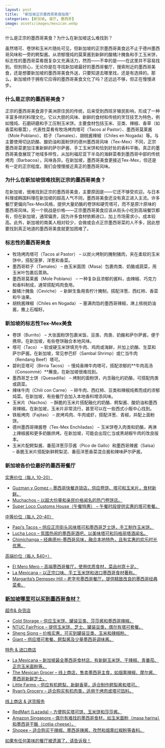 ```yaml
---
layout: post
title:  "新加坡正宗墨西哥美食指南"
categories: [新加坡, 餐厅, 墨西哥]
image: assets/images/mexican.webp
---
```


什么是正宗的墨西哥美食？为什么在新加坡这么难找到？

虽然塔可、卷饼和玉米片随处可见，但新加坡的正宗墨西哥美食远不止于德州墨西哥风味和一旁的鳄梨酱。从浓郁慢炖的莫莱酱到新鲜的酸橘汁腌鱼和手工玉米饼，标志性的墨西哥菜肴既复杂又充满活力，然而——不幸的是——在这里并不容易找到。但别担心，无论你是在寻找新加坡最好的墨西哥餐厅，搜索附近的墨西哥美食，还是想要新加坡的墨西哥美食外送，只要知道去哪里找，还是有选择的。那么，新加坡终于拥有它应得的墨西哥美食文化了吗？还远远不够，但正在慢慢进步。

### 什么是正宗的墨西哥美食？

正宗的墨西哥美食源于美洲原住民的传统，后来受到西班牙殖民影响，形成了一种丰富多样的料理文化。它以大胆的风味、新鲜的食材和传统的烹饪技艺为特色，例如慢炖、石磨研磨和手工压制玉米饼。主要食材包括玉米、豆类、辣椒、香草（如香菜和藜蒿），代表性菜肴有牧场烤肉塔可（Tacos al Pastor）、墨西哥莫莱酱（Mole Poblano）、粽子（Tamales）、胡桃酱辣椒（Chiles en Nogada）等。与主要使用切达奶酪、酸奶油和面粉饼的德州墨西哥风味（Tex-Mex）不同，正宗墨西哥菜更加注重新鲜的萨尔萨酱、手工玉米饼和恰到好处的香料平衡。真正的墨西哥美食展现了地域多样性，从加利福尼亚下半岛的海鲜菜肴到墨西哥中部的传统烤肉（Barbacoa），风味各异。在新加坡，墨西哥美食更接近Tex-Mex，但还是有一定的正宗程度。我们会慢慢接近真正的墨西哥风味。

### 为什么在新加坡很难找到正宗的墨西哥美食？

在新加坡，很难找到正宗的墨西哥美食，主要原因是——它还不够受欢迎。与日本料理或韩国料理在新加坡的超高人气不同，墨西哥美食还没有真正进入主流。许多餐厅更偏向Tex-Mex风格，提供大量奶酪的卷饼和硬壳塔可，而不是原汁原味的墨西哥风味。另一个挑战是价格——正宗墨西哥美食应该从街头小吃到高端餐饮都有，但在新加坡，通常偏贵，因为许多食材依赖进口，加上市场需求小，成本较高。此外，新加坡的南美人相对较少，会做或会点正宗墨西哥菜的人不多，因此想要找到真正地道的墨西哥美食就更加困难了。

### 标志性的墨西哥美食

+ 牧场烤肉塔可（Tacos al Pastor） – 以炭火烤制的腌制猪肉，夹在柔软的玉米饼中，搭配菠萝、洋葱和香菜。
+ 墨西哥粽子（Tamales） – 由玉米面团（Masa）包裹肉类、奶酪或蔬菜，用玉米叶包裹后蒸熟。
+ 墨西哥莫莱酱（Mole Poblano） – 一种复杂且浓郁的酱料，由辣椒、巧克力和香料制成，通常搭配鸡肉食用。
+ 酸橘汁腌鱼（Ceviche） – 新鲜生鱼用青柠汁腌制，搭配洋葱、西红柿、香菜和牛油果。
+ 胡桃酱辣椒（Chiles en Nogada） – 塞满肉馅的墨西哥辣椒，淋上核桃奶油酱，撒上石榴籽。

### 新加坡的标志性Tex-Mex美食

+ 卷饼（Burrito） – 大张面粉饼包裹米饭、豆类、肉类、奶酪和萨尔萨酱，便于携带。在新加坡，有些卷饼融合本地风味。
+ 塔可（Taco） – 软或硬玉米饼填充牛肉、鸡肉或海鲜，并加上奶酪、生菜和萨尔萨酱。在新加坡，常见参巴虾（Sambal Shrimp）或仁当牛肉（Rendang Beef）塔可。
+ 碧利亚塔可（Birria Tacos） – 慢炖香辣牛肉塔可，搭配浓郁的**牛肉高汤（Consommé）**蘸食。在新加坡很难找到。
+ 墨西哥芝士饼（Quesadilla） – 烤制的面粉饼，内含融化的奶酪，可搭配肉类或蔬菜。
+ 辣味牛肉（Chili con Carne） – 碎牛肉、西红柿、豆类和辣椒炖煮而成的浓郁炖菜。在新加坡，有些餐厅会加入本地香料增添风味。
+ 玉米片（Nachos） – 酥脆的玉米片搭配融化的奶酪、鳄梨酱、酸奶油和墨西哥辣椒。在新加坡，玉米片非常流行，甚至可以在一些西式小贩中心找到。
+ 铁板烤肉（Fajitas） – 炭烤鸡肉、牛肉或虾，搭配洋葱、青椒，并配上面粉饼。
+ 德州墨西哥辣酱卷（Tex-Mex Enchiladas） – 玉米饼卷入肉类和奶酪，再淋上辣椒酱和更多奶酪烘烤。在新加坡，可能会出现仁当或黑胡椒牛肉的改良版本。
+ 玉米片配鳄梨酱、番茄洋葱莎莎酱（Pico de Gallo）和墨西哥辣酱（Salsa） – 香脆玉米片搭配新鲜鳄梨泥、番茄洋葱香菜混合酱和辣味萨尔萨酱。

### 新加坡各价位最好的墨西哥餐厅

<u>实惠价位（每人 $10–$20）<u>

+ Guzman y Gomez – 墨西哥快餐连锁店，供应卷饼、塔可和玉米片，食材新鲜。
+ Muchachos – 以超大份量和亲民价格闻名的热门卷饼店。
+ Super Loco Customs House（午餐特惠） – 午餐时段提供实惠的塔可套餐。

<u>中等价位（每人 $20–$40）<u>

+ Papi’s Tacos – 供应正宗街头风味塔可和墨西哥芝士饼，手工制作玉米饼。
+ Lucha Loco – 氛围热闹的墨西哥酒吧，以美味塔可和玛格丽塔酒闻名。
+ Chimichanga – 经典德州-墨西哥风味，融合本地特色，且有实惠的欢乐时光优惠。

<u>高端价位（每人 $40+）<u>

+ El Mero Mero – 高端墨西哥餐厅，使用优质食材，菜品创意十足。
+ La Mexicana – 以正宗口味、手工玉米饼和进口墨西哥食材著称。
+ Margarita’s Dempsey Hill – 老字号墨西哥餐厅，提供精致改良的墨西哥经典菜肴。

### 新加坡哪里可以买到墨西哥食材？

<u>超市& 杂货店<u>

+ [Cold Storage](https://fromhktosg.github.io/zh/grocery/) – 供应玉米饼、罐装豆类、莎莎酱和墨西哥辣椒。
+ NTUC FairPrice – 提供玉米饼、芝士、罐装豆类，偶尔有塔可套餐。
+ Sheng Siong – 价格实惠，可买到罐装豆类、玉米和辣椒粉。
+ Giant – 供应塔可套餐、鳄梨酱及少量墨西哥调味酱。

<u>特色 & 进口商店<u>

+ La Mexicana – 新加坡最全墨西哥食材店，有新鲜玉米饼、干辣椒、青番茄、正宗玉米面粉等。
+ The Mexican Grocer – 线上商店，售卖墨西哥主食，如烟熏辣椒、摩尔酱、墨西哥新鲜芝士。
+ Little Farms – 供应有机鳄梨、新鲜香草，适合制作鳄梨酱和塔可。
+ Ryan’s Grocery – 适合购买有机肉类，适用于烤肉或塔可馅料。

<u>线上商店 & 送货服务<u>

+ RedMart (Lazada) – 方便购买塔可饼、玉米饼和莎莎酱。
+ Amazon Singapore – 偶尔有难找的墨西哥食材，如玉米面粉（masa harina）和墨西哥干酪（cotija cheese）。
+ Shopee – 适合购买干辣椒、墨西哥辣酱、孜然和烟熏红椒粉等香料。

如果有任何美味的餐厅被遗漏了，请告诉我！
